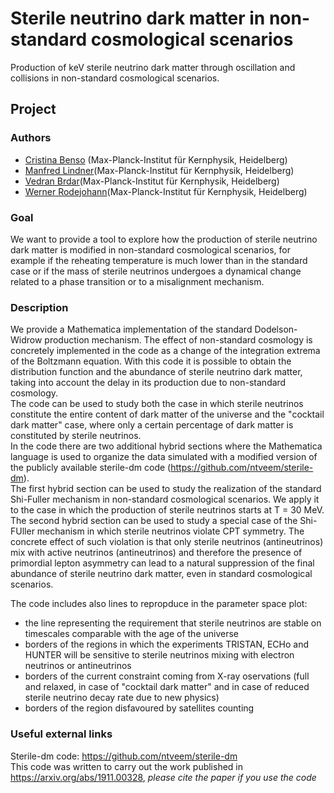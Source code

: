 # Sterile neutrino dark matter in non-standard cosmological scenarios
Production of keV sterile neutrino dark matter through oscillation and collisions in non-standard cosmological scenarios.

## Project

### Authors 
- [Cristina Benso](https://github.com/cristinabenso92) (Max-Planck-Institut für Kernphysik, Heidelberg)
- [Manfred Lindner]()(Max-Planck-Institut für Kernphysik, Heidelberg)
- [Vedran Brdar]()(Max-Planck-Institut für Kernphysik, Heidelberg)
- [Werner Rodejohann]()(Max-Planck-Institut für Kernphysik, Heidelberg)

### Goal
We want to provide a tool to explore how the production of sterile neutrino dark matter is modified in non-standard cosmological scenarios, for example if the reheating temperature is much lower than in the standard case or if the mass of sterile neutrinos undergoes a dynamical change related to a phase transition or to a misalignment mechanism.

### Description
We provide a Mathematica implementation of the standard Dodelson-Widrow production mechanism. 
The effect of non-standard cosmology is concretely implemented in the code as a change of the integration extrema of the Boltzmann equation.
With this code it is possible to obtain the distribution function and the abundance of sterile neutrino dark matter, taking into account the delay in its production due to non-standard cosmology.  
The code can be used to study both the case in which sterile neutrinos constitute the entire content of dark matter of the universe and the "cocktail dark matter" case, where only a certain percentage of dark matter is constituted by sterile neutrinos.  
In the code there are two additional hybrid sections where the Mathematica language is used to organize the data simulated with a modified version of the publicly available sterile-dm code (https://github.com/ntveem/sterile-dm).  
The first hybrid section can be used to study the realization of the standard Shi-Fuller mechanism in non-standard cosmological scenarios. We apply it to the case in which the production of sterile neutrinos starts at T = 30 MeV.  
The second hybrid section can be used to study a special case of the Shi-FUller mechanism in which sterile neutrinos violate CPT symmetry. The concrete effect of such violation is that only sterile neutrinos (antineutrinos) mix with active neutrinos (antineutrinos) and therefore the presence of primordial lepton asymmetry can lead to a natural suppression of the final abundance of sterile neutrino dark matter, even in standard cosmological scenarios.

The code includes also lines to repropduce in the parameter space plot:
 - the line representing the requirement that sterile neutrinos are stable on timescales comparable with the age of the universe  
 - borders of the regions in which the experiments TRISTAN, ECHo and HUNTER will be sensitive to sterile neutrinos mixing with electron neutrinos or antineutrinos  
 - borders of the current constraint coming from X-ray oservations (full and relaxed, in case of "cocktail dark matter" and in case of reduced sterile neutrino decay rate due to new physics)  
 - borders of the region disfavoured by satellites counting

### Useful external links
Sterile-dm code: https://github.com/ntveem/sterile-dm  
This code was written to carry out the work published in https://arxiv.org/abs/1911.00328, _please cite the paper if you use the code_
